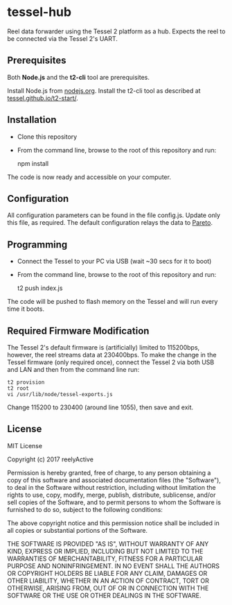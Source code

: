 tessel-hub
==========

Reel data forwarder using the Tessel 2 platform as a hub.  Expects the reel to be connected via the Tessel 2's UART.


Prerequisites
-------------

Both __Node.js__ and the __t2-cli__ tool are prerequisites.

Install Node.js from [nodejs.org](https://nodejs.org).  Install the t2-cli tool as described at [tessel.github.io/t2-start/](http://tessel.github.io/t2-start/).


Installation
------------

- Clone this repository
- From the command line, browse to the root of this repository and run:

    npm install

The code is now ready and accessible on your computer.


Configuration
-------------

All configuration parameters can be found in the file config.js.  Update only this file, as required.  The default configuration relays the data to [Pareto](https://getpareto.com).


Programming
-----------

- Connect the Tessel to your PC via USB (wait ~30 secs for it to boot)
- From the command line, browse to the root of this repository and run:

    t2 push index.js

The code will be pushed to flash memory on the Tessel and will run every time it boots.


Required Firmware Modification
------------------------------

The Tessel 2's default firmware is (artificially) limited to 115200bps, however, the reel streams data at 230400bps.  To make the change in the Tessel firmware (only required once), connect the Tessel 2 via both USB and LAN and then from the command line run:

    t2 provision
    t2 root
    vi /usr/lib/node/tessel-exports.js

Change 115200 to 230400 (around line 1055), then save and exit.


License
-------

MIT License

Copyright (c) 2017 reelyActive

Permission is hereby granted, free of charge, to any person obtaining a copy of this software and associated documentation files (the "Software"), to deal in the Software without restriction, including without limitation the rights to use, copy, modify, merge, publish, distribute, sublicense, and/or sell copies of the Software, and to permit persons to whom the Software is furnished to do so, subject to the following conditions:

The above copyright notice and this permission notice shall be included in all copies or substantial portions of the Software.

THE SOFTWARE IS PROVIDED "AS IS", WITHOUT WARRANTY OF ANY KIND, EXPRESS OR 
IMPLIED, INCLUDING BUT NOT LIMITED TO THE WARRANTIES OF MERCHANTABILITY, 
FITNESS FOR A PARTICULAR PURPOSE AND NONINFRINGEMENT. IN NO EVENT SHALL THE 
AUTHORS OR COPYRIGHT HOLDERS BE LIABLE FOR ANY CLAIM, DAMAGES OR OTHER 
LIABILITY, WHETHER IN AN ACTION OF CONTRACT, TORT OR OTHERWISE, ARISING FROM, 
OUT OF OR IN CONNECTION WITH THE SOFTWARE OR THE USE OR OTHER DEALINGS IN 
THE SOFTWARE.
